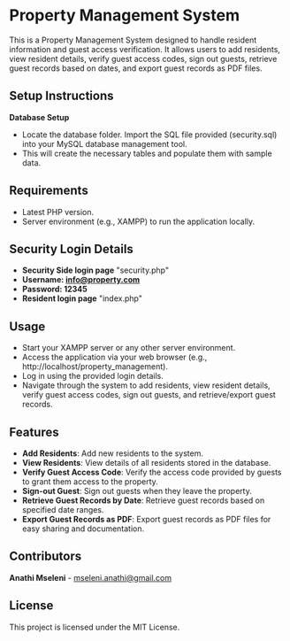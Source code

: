 # Property Management System

This is a Property Management System designed to handle resident information and guest access verification. It allows users to add residents, view resident details, verify guest access codes, sign out guests, retrieve guest records based on dates, and export guest records as PDF files.

## Setup Instructions
**Database Setup**
- Locate the database folder.
Import the SQL file provided (security.sql) into your MySQL database management tool.
- This will create the necessary tables and populate them with sample data.
## Requirements
- Latest PHP version.
- Server environment (e.g., XAMPP) to run the application locally.
## Security Login Details
-  **Security Side login page** "security.php"
- **Username: info@property.com**
- **Password: 12345**
- **Resident login page** "index.php"
## Usage
- Start your XAMPP server or any other server environment.
- Access the application via your web browser (e.g., http://localhost/property_management).
- Log in using the provided login details.
- Navigate through the system to add residents, view resident details, verify guest access codes, sign out guests, and retrieve/export guest records.
## Features
- **Add Residents**: Add new residents to the system.
- **View Residents**: View details of all residents stored in the database.
- **Verify Guest Access Code**: Verify the access code provided by guests to grant them access to the property.
- **Sign-out Guest**: Sign out guests when they leave the property.
- **Retrieve Guest Records by Date**: Retrieve guest records based on specified date ranges.
- **Export Guest Records as PDF**: Export guest records as PDF files for easy sharing and documentation.
## Contributors
**Anathi Mseleni** - mseleni.anathi@gmail.com

## License
This project is licensed under the MIT License.